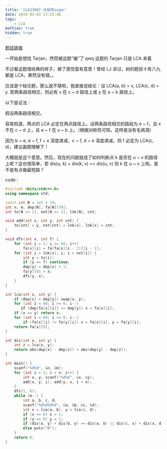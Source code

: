 ```yaml
---
title: '[LG3398]-仓鼠找sugar'
date: 2019-03-03 23:15:40
tags: 
    - LCA
mathjax: true
hidden: true
---
```


[题目链接](https://www.luogu.org/problemnew/show/P3398)

一开始是想找 Tarjan，然而被这题“骗”了 qwq 这题的 Tarjan 只是 LCA 来着

不过看这题很经典的样子，做了感觉蛮有意思！曾经 LJ 讲过，树的题目十有八九都是 LCA，果然没有错。。

应该是个结论题，那么就不猜啦，我直接说结论：设 LCA(a, b) = x, LCA(c, d) = y. 若两条路径相交，则必有 x 在 c ~ d 路径上或 y 在 a ~ b 路径上。

以下是证法：

假设两条路径相交。

容易知道，两点的 LCA 必定在两点路径上。设两条路径相交的路段为 e ~ f，且 x 不在 c ~ d 上，且 e ~ f 在 x ~ b 上。（根据对称性可知，这样是没有毛病滴）

因为 b ~ e, e ~ f, f ~ x 深度递减，c ~ f, d ~ e 深度递减，则 f 必定为 LCA(c, d)，建议画图理解下！

大概就是这个意思。然后，现在的问题就成了如何判断点 k 是否在 u ~ v 的路径上呢？这也很简单，若 dis(u, k) + dis(k, v) == dis(u, v) 则 k 在 u ~ v 上啦。是不是有点像最短路？

code :
``` c++
#include <bits/stdc++.h>
using namespace std;

const int N = 1e5 + 10;
int n, m, dep[N], fa[N][70];
int to[N << 1], nxt[N << 1], lnk[N], cnt;

void add(int x, int y, int cnt) {
    to[cnt] = y, nxt[cnt] = lnk[x], lnk[x] = cnt;
}

void dfs(int x, int f) {
    for (int i = 1; i <= 60; i++)
        fa[x][i] = fa[fa[x][i - 1]][i - 1];
    for (int i = lnk[x]; i; i = nxt[i]) {
        int y = to[i];
        if (y == f) continue;
        dep[y] = dep[x] + 1;
        fa[y][0] = x;
        dfs(y, x);
    }
}

int lca(int x, int y) {
    if (dep[x] < dep[y]) swap(x, y);
    for (int i = 60; i >= 0; i--)
       if (dep[fa[x][i]] >= dep[y]) x = fa[x][i];
    if (x == y) return x;
    for (int i = 60; i >= 0; i--)
        if (fa[x][i] != fa[y][i]) x = fa[x][i], y = fa[y][i];
    return fa[x][0];
}

int dis(int x, int y) {
    int z = lca(x, y);
    return abs(dep[x] - dep[z]) + abs(dep[y] - dep[z]);
}

int main() {
    scanf("%d%d", &n, &m);
    for (int i = 1; i < n; i++) {
        int x, y; scanf("%d%d", &x, &y);
        add(x, y, i), add(y, x, i + n);
    }
    dfs(1, 0);
    while (m--) {
        int a, b, c, d;
        scanf("%d%d%d%d", &a, &b, &c, &d);
        int x = lca(a, b), y = lca(c, d);
        if (x == 0) x = 1;
        if (y == 0) y = 1;
        if (dis(a, y) + dis(b, y) == dis(a, b) || dis(c, x) + dis(x, d) == dis(c, d)) puts("Y");
        else puts("N");
    }
    return 0;
}
```